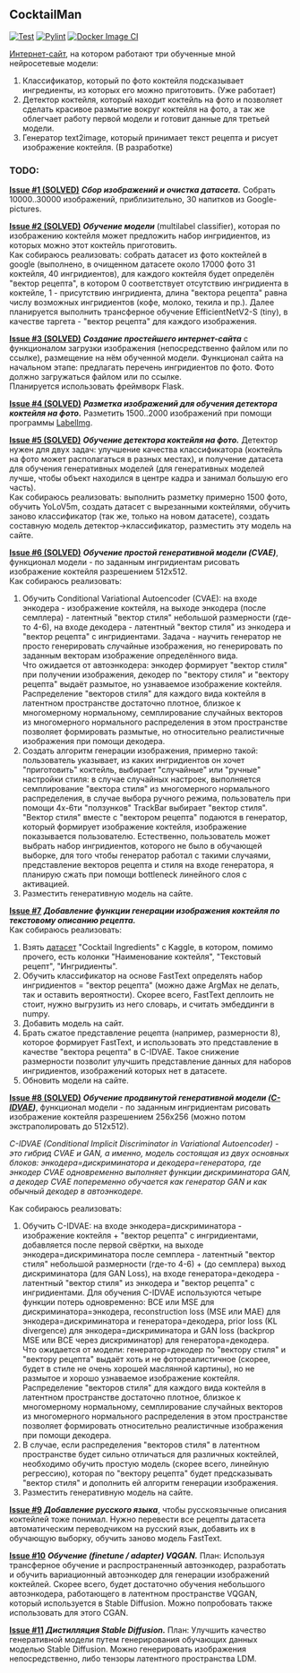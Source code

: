 ## CocktailMan

[![Test](https://github.com/PolushinM/CocktailMan/actions/workflows/python-app.yml/badge.svg)](https://github.com/PolushinM/CocktailMan/actions/workflows/python-app.yml)
[![Pylint](https://github.com/PolushinM/CocktailMan/actions/workflows/pylint.yml/badge.svg)](https://github.com/PolushinM/CocktailMan/actions/workflows/pylint.yml)
[![Docker Image CI](https://github.com/PolushinM/CocktailMan/actions/workflows/docker-image.yml/badge.svg)](https://github.com/PolushinM/CocktailMan/actions/workflows/docker-image.yml)

[Интернет-сайт](http://cocktailman.ml), на котором работают три обученные мной нейросетевые модели:
1. Классификатор, который по фото коктейля подсказывает ингредиенты, из которых его можно приготовить. (Уже работает)
2. Детектор коктейля, который находит коктейль на фото и позволяет сделать красивое размытие вокруг коктейля на фото, а так же облегчает работу первой модели и готовит данные для третьей модели.
3. Генератор text2image, который принимает текст рецепта и рисует изображение коктейля. (В разработке)

### TODO:

**[Issue #1 (SOLVED)](https://github.com/PolushinM/CocktailMan/issues/1)** ***Сбор изображений и очистка датасета.***  Собрать 10000..30000 изображений, приблизительно, 30 напитков из Google-pictures.

**[Issue #2 (SOLVED)](https://github.com/PolushinM/CocktailMan/issues/2)** ***Обучение модели*** (multilabel classifier), которая по изображению коктейля может предложить набор ингридиентов, из которых можно этот коктейль приготовить.\
Как собираюсь реализовать: собрать датасет из фото коктейлей в google (выполнено, в очищенном датасете около 17000 фото 31 коктейля, 40 ингридиентов), для каждого коктейля будет определён "вектор рецепта", в котором 0 соответствует отсутствию ингридиента в коктейле, 1 - присутствию ингридиента, длина "вектора рецепта" равна числу возможных ингридиентов (кофе, молоко, текила и пр.). Далее планируется выполнить трансферное обучение EfficientNetV2-S (tiny), в качестве таргета - "вектор рецепта" для каждого изображения.

**[Issue #3 (SOLVED)](https://github.com/PolushinM/CocktailMan/issues/3)** ***Создание простейшего интернет-сайта***  с функционалом загрузки изображения (непосредственно файлом или по ссылке), размещение на нём обученной модели. Функционал сайта на начальном этапе: предлагать перечень ингридиентов по фото. Фото должно загружаться файлом или по ссылке.\
Планируется использовать фреймворк Flask.

**[Issue #4 (SOLVED)](https://github.com/PolushinM/CocktailMan/issues/4)** ***Разметка изображений для обучения детектора коктейля на фото.***  Разметить 1500..2000 изображений при помощи программы [LabelImg](https://vk.com/away.php?to=https%3A%2F%2Fgithub.com%2Ftzutalin%2FlabelImg&cc_key=).

**[Issue #5 (SOLVED)](https://github.com/PolushinM/CocktailMan/issues/5)** ***Обучение детектора коктейля на фото.*** Детектор нужен для двух задач: улучшение качества классификатора (коктейль на фото может располагаться в разных местах), и получение датасета для обучения генеративных моделей (для генеративных моделей лучше, чтобы объект находился в центре кадра и занимал большую его часть).\
Как собираюсь реализовать: выполнить разметку примерно 1500 фото, обучить YoLoV5m, создать датасет с вырезанными коктейлями, обучить заново классификатор (так же, только на новом датасете), создать составную модель детектор->классификатор, разместить эту модель на сайте.

**[Issue #6 (SOLVED)](https://github.com/PolushinM/CocktailMan/issues/6)** ***Обучение простой генеративной модели (CVAE)***, функционал модели - по заданным ингридиентам рисовать изображение коктейля разрешением 512x512.\
Как собираюсь реализовать:
1. Обучить Conditional Variational Autoencoder (CVAE): на входе энкодера - изображение коктейля, на выходе энкодера (после семплера) - латентный "вектор стиля" небольшой размерности (где-то 4-6), на входе декодера - латентный "вектор стиля" из энкодера и "вектор рецепта" с ингридиентами. Задача - научить генератор не просто генерировать случайные изображения, но генерировать по заданным векторам изображение определённого вида.\
Что ожидается от автоэнкодера: энкодер формирует "вектор стиля" при получении изображения, декодер по "вектору стиля" и "вектору рецепта" выдаёт размытое, но узнаваемое изображение коктейля. Распределение "векторов стиля" для каждого вида коктейля в латентном пространстве достаточно плотное, близкое к многомерному нормальному, семплирование случайных векторов из многомерного нормального распределения в этом пространстве позволяет формировать размытые, но относительно реалистичные изображения при помощи декодера.
2. Создать алгоритм генерации изображения, примерно такой: пользователь указывает, из каких ингридиентов он хочет "приготовить" коктейль, выбирает "случайные" или "ручные" настройки стиля: в случае случайных настроек, выполняется семплирование "вектора стиля" из многомерного нормального распределения, в случае выбора ручного режима, пользователь при помощи 4х-6ти "ползунков" TrackBar выбирает "вектор стиля". "Вектор стиля" вместе с "вектором рецепта" подаются в генератор, который формирует изображение коктейля, изображение показывается пользователю. Естественно, пользователь может выбрать набор ингридиентов, которого не было в обучающей выборке, для того чтобы генератор работал с такими случаями, представление векторов рецепта и стиля на входе генератора, я планирую сжать при помощи bottleneck линейного слоя с активацией.
3. Разместить генеративную модель на сайте.

**[Issue #7](https://github.com/PolushinM/CocktailMan/issues/7)** ***Добавление функции генерации изображения коктейля по текстовому описанию рецепта.***\
Как собираюсь реализовать:
1. Взять [датасет](https://www.kaggle.com/datasets/ai-first/cocktail-ingredients?select=all_drinks.csv) "Cocktail Ingredients" с Kaggle, в котором, помимо прочего, есть колонки "Наименование коктейля", "Текстовый рецепт", "Ингридиенты".
2. Обучить классификатор на основе FastText определять набор ингридиентов = "вектор рецепта" (можно даже ArgMax не делать, так и оставить вероятности). Скорее всего, FastText деплоить не стоит, нужно выгрузить из него словарь, и считать эмбеддинги в numpy.
3. Добавить модель на сайт.
4. Брать сжатое представление рецепта (например, размерности 8), которое формирует FastText, и использовать это представление в качестве "вектора рецепта" в C-IDVAE. Такое снижение размерности позволит улучшить представление данных для наборов ингридиентов, изображений которых нет в датасете.
5. Обновить модели на сайте.

**[Issue #8 (SOLVED)](https://github.com/PolushinM/CocktailMan/issues/8)** ***Обучение продвинутой генеративной модели ([C-IDVAE](https://arxiv.org/pdf/1909.13062.pdf))***, функционал модели - по заданным ингридиентам рисовать изображение коктейля разрешением 256х256 (можно потом экстраполировать до 512х512).

*C-IDVAE (Conditional Implicit Discriminator in Variational Autoencoder) - это гибрид CVAE и GAN, а именно, модель состоящая из двух основных блоков: энкодера=дискриминатора и декодера=генератора, где энкодер CVAE одновременно выполняет функции дискриминатора GAN, а декодер CVAE попеременно обучается как генератор GAN и как обычный декодер в автоэнкодере.*

Как собираюсь реализовать:
1. Обучить C-IDVAE: на входе энкодера=дискриминатора - изображение коктейля + "вектор рецепта" с ингридиентами, добавляется после первой свёртки, на выходе энкодера=дискриминатора после семплера - латентный "вектор стиля" небольшой размерности (где-то 4-6) + (до семплера) выход дискриминатора (для GAN Loss), на входе генератора=декодера - латентный "вектор стиля" из энкодера и "вектор рецепта" с ингридиентами. Для обучения C-IDVAE используются четыре функции потерь одновременно: BCE или MSE для дискриминатора=энкодера, reconstruction loss (MSE или MAE) для энкодера=дискриминатора и генератора=декодера, prior loss (KL divergence) для энкодера=дискриминатора и GAN loss (backprop MSE или BCE через дискриминатор) для генератора=декодера. \
Что ожидается от модели: генератор=декодер по "вектору стиля" и "вектору рецепта" выдаёт хоть и не фотореалистичное (скорее, будет в стиле не очень хорошей маслянной картины), но не размытое и хорошо узнаваемое изображение коктейля. Распределение "векторов стиля" для каждого вида коктейля в латентном пространстве достаточно плотное, близкое к многомерному нормальному, семплирование случайных векторов из многомерного нормального распределения в этом пространстве позволяет формировать относительно реалистичные изображения при помощи декодера.
2. В случае, если распределения "векторов стиля" в латентном пространстве будет сильно отличаться для различных коктейлей, необходимо обучить простую модель (скорее всего, линейную регрессию), которая по "вектору рецепта" будет предсказывать "вектор стиля" и дополнить ей алгоритм генерации изображения.
3. Разместить генеративную модель на сайте.

**[Issue #9](https://github.com/PolushinM/CocktailMan/issues/7)** ***Добавление русского языка***, чтобы русскоязычные описания коктейлей тоже понимал. Нужно перевести все рецепты датасета автоматическим переводчиком на русский язык, добавить их в обучающую выборку, обучить заново модель FastText.

**[Issue #10](https://github.com/PolushinM/CocktailMan/issues/10)** ***Обучение (finetune / adapter) VQGAN.*** План: Используя трансферное обучение и распространенный автоэнкодер, разработать и обучить вариационный автоэнкодер для генерации изображений коктейлей. Скорее всего, будет достаточно обучения небольшого автоэнкодера, работающего в латентном пространстве VQGAN, который используется в Stable Diffusion. Можно попробовать также использовать для этого CGAN.

**[Issue #11](https://github.com/PolushinM/CocktailMan/issues/11)** ***Дистилляция Stable Diffusion.*** План: Улучшить качество генеративной модели путем генерирования обучающих данных моделью Stable Diffusion. Можно генерировать изображения непосредственно, либо тензоры латентного пространства LDM.